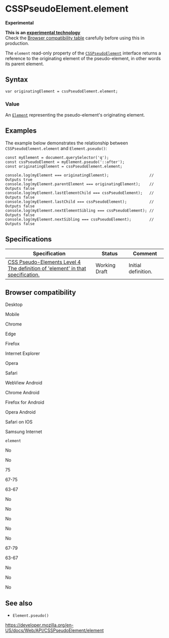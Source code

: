 # CSSPseudoElement.element

**Experimental**

**This is an [experimental technology](https://developer.mozilla.org/en-US/docs/MDN/Guidelines/Conventions_definitions#experimental)**  
Check the [Browser compatibility table](#browser_compatibility) carefully before using this in production.

The `element` read-only property of the [`CSSPseudoElement`](../csspseudoelement) interface returns a reference to the originating element of the pseudo-element, in other words its parent element.

## Syntax

    var originatingElement = cssPseudoElement.element;

### Value

An [`Element`](../element) representing the pseudo-element's originating element.

## Examples

The example below demonstrates the relationship between `CSSPseudoElement.element` and <span class="page-not-created">`Element.pseudo()`</span>:

    const myElement = document.querySelector('q');
    const cssPseudoElement = myElement.pseudo('::after');
    const originatingElement = cssPseudoElement.element;

    console.log(myElement === originatingElement);                  // Outputs true
    console.log(myElement.parentElement === originatingElement);    // Outputs false
    console.log(myElement.lastElementChild === cssPseudoElement);   // Outputs false
    console.log(myElement.lastChild === cssPseudoElement);          // Outputs false
    console.log(myElement.nextElementSibling === cssPseudoElement); // Outputs false
    console.log(myElement.nextSibling === cssPseudoElement);        // Outputs false

## Specifications

<table><thead><tr class="header"><th>Specification</th><th>Status</th><th>Comment</th></tr></thead><tbody><tr class="odd"><td><a href="https://drafts.csswg.org/css-pseudo-4/#dom-csspseudoelement-element">CSS Pseudo-Elements Level 4<br />
<span class="small">The definition of 'element' in that specification.</span></a></td><td><span class="spec-wd">Working Draft</span></td><td>Initial definition.</td></tr></tbody></table>

## Browser compatibility

Desktop

Mobile

Chrome

Edge

Firefox

Internet Explorer

Opera

Safari

WebView Android

Chrome Android

Firefox for Android

Opera Android

Safari on IOS

Samsung Internet

`element`

No

No

75

67-75

63-67

No

No

No

No

No

67-79

63-67

No

No

No

## See also

- <span class="page-not-created">`Element.pseudo()`</span>

<a href="https://developer.mozilla.org/en-US/docs/Web/API/CSSPseudoElement/element" class="_attribution-link">https://developer.mozilla.org/en-US/docs/Web/API/CSSPseudoElement/element</a>
